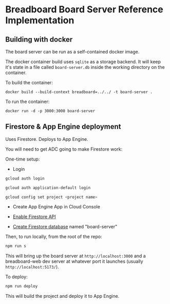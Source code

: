 # Breadboard Board Server Reference Implementation

## Building with docker

The board server can be run as a self-contained docker image.

The docker container build uses `sqlite` as a storage backend. It will keep it's state in a file called `board-server.db` inside the working directory on the container.

To build the container:

```
docker build --build-context breadboard=../../ -t board-server .
```

To run the container:

```
docker run -d -p 3000:3000 board-server
```


## Firestore & App Engine deployment

Uses Firestore. Deploys to App Engine.

You will need to get ADC going to make Firestore work:

One-time setup:

- Login

```bash
gcloud auth login
```

```bash
gcloud auth application-default login
```

```bash
gcloud config set project <project name>
```

- Create App Engine App in Cloud Console

- [Enable Firestore API](https://console.cloud.google.com/marketplace/product/google/firestore.googleapis.com)

- [Create Firestore database](https://console.cloud.google.com/firestore/databases) named "board-server"

Then, to run locally, from the root of the repo:

```bash
npm run s
```

This will bring up the board server at `http://localhost:3000` and
a breadboard-web dev server at whatever port it launches (usually `http://localhost:5173/`).

To deploy:

```bash
npm run deploy
```

This will build the project and deploy it to App Engine.
